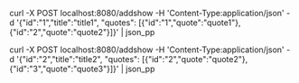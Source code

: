 curl -X POST localhost:8080/addshow -H 'Content-Type:application/json' -d '{"id":"1","title":"title1", "quotes": [{"id":"1","quote":"quote1"}, {"id":"2","quote":"quote2"}]}' | json_pp

curl -X POST localhost:8080/addshow -H 'Content-Type:application/json' -d '{"id":"2","title":"title2", "quotes": [{"id":"2","quote":"quote2"}, {"id":"3","quote":"quote3"}]}' | json_pp
